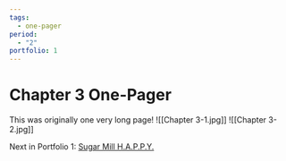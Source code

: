 ```yaml
---
tags:
  - one-pager
period:
  - "2"
portfolio: 1
---
```

# Chapter 3 One-Pager
This was originally one very long page!
![[Chapter 3-1.jpg]]
![[Chapter 3-2.jpg]]

Next in Portfolio 1: [Sugar Mill H.A.P.P.Y.](Sugar%20Mill%20H.A.P.P.Y..md)